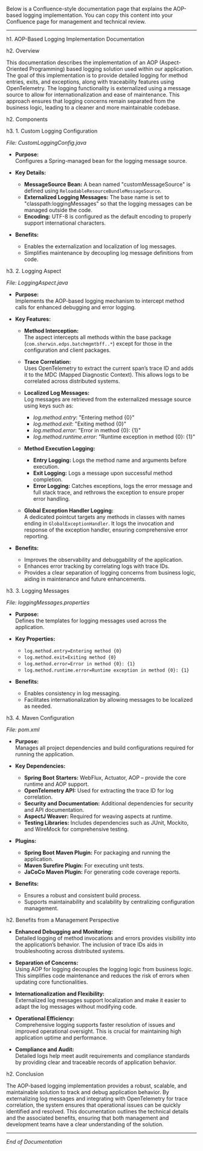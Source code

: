 Below is a Confluence-style documentation page that explains the AOP-based logging implementation. You can copy this content into your Confluence page for management and technical review.

---

h1. AOP-Based Logging Implementation Documentation

h2. Overview

This documentation describes the implementation of an AOP (Aspect-Oriented Programming) based logging solution used within our application. The goal of this implementation is to provide detailed logging for method entries, exits, and exceptions, along with traceability features using OpenTelemetry. The logging functionality is externalized using a message source to allow for internationalization and ease of maintenance. This approach ensures that logging concerns remain separated from the business logic, leading to a cleaner and more maintainable codebase.

h2. Components

h3. 1. Custom Logging Configuration

*File: CustomLoggingConfig.java*

* **Purpose:**  
  Configures a Spring-managed bean for the logging message source.  
* **Key Details:**  
  - **MessageSource Bean:** A bean named "customMessageSource" is defined using `ReloadableResourceBundleMessageSource`.
  - **Externalized Logging Messages:** The base name is set to "classpath:loggingMessages" so that the logging messages can be managed outside the code.
  - **Encoding:** UTF-8 is configured as the default encoding to properly support international characters.
  
* **Benefits:**  
  - Enables the externalization and localization of log messages.  
  - Simplifies maintenance by decoupling log message definitions from code.

h3. 2. Logging Aspect

*File: LoggingAspect.java*

* **Purpose:**  
  Implements the AOP-based logging mechanism to intercept method calls for enhanced debugging and error logging.
  
* **Key Features:**

  - **Method Interception:**  
    The aspect intercepts all methods within the base package (`com.sherwin.edps.batchmgmtbff..*`) except for those in the configuration and client packages.
    
  - **Trace Correlation:**  
    Uses OpenTelemetry to extract the current span’s trace ID and adds it to the MDC (Mapped Diagnostic Context). This allows logs to be correlated across distributed systems.
    
  - **Localized Log Messages:**  
    Log messages are retrieved from the externalized message source using keys such as:
    - *log.method.entry*: "Entering method {0}"
    - *log.method.exit*: "Exiting method {0}"
    - *log.method.error*: "Error in method {0}: {1}"
    - *log.method.runtime.error*: "Runtime exception in method {0}: {1}"
    
  - **Method Execution Logging:**  
    - **Entry Logging:** Logs the method name and arguments before execution.
    - **Exit Logging:** Logs a message upon successful method completion.
    - **Error Logging:** Catches exceptions, logs the error message and full stack trace, and rethrows the exception to ensure proper error handling.
    
  - **Global Exception Handler Logging:**  
    A dedicated pointcut targets any methods in classes with names ending in `GlobalExceptionHandler`. It logs the invocation and response of the exception handler, ensuring comprehensive error reporting.
    
* **Benefits:**  
  - Improves the observability and debuggability of the application.
  - Enhances error tracking by correlating logs with trace IDs.
  - Provides a clear separation of logging concerns from business logic, aiding in maintenance and future enhancements.

h3. 3. Logging Messages

*File: loggingMessages.properties*

* **Purpose:**  
  Defines the templates for logging messages used across the application.
  
* **Key Properties:**
  - `log.method.entry=Entering method {0}`
  - `log.method.exit=Exiting method {0}`
  - `log.method.error=Error in method {0}: {1}`
  - `log.method.runtime.error=Runtime exception in method {0}: {1}`
  
* **Benefits:**  
  - Enables consistency in log messaging.
  - Facilitates internationalization by allowing messages to be localized as needed.

h3. 4. Maven Configuration

*File: pom.xml*

* **Purpose:**  
  Manages all project dependencies and build configurations required for running the application.
  
* **Key Dependencies:**
  - **Spring Boot Starters:** WebFlux, Actuator, AOP – provide the core runtime and AOP support.
  - **OpenTelemetry API:** Used for extracting the trace ID for log correlation.
  - **Security and Documentation:** Additional dependencies for security and API documentation.
  - **AspectJ Weaver:** Required for weaving aspects at runtime.
  - **Testing Libraries:** Includes dependencies such as JUnit, Mockito, and WireMock for comprehensive testing.
  
* **Plugins:**  
  - **Spring Boot Maven Plugin:** For packaging and running the application.
  - **Maven Surefire Plugin:** For executing unit tests.
  - **JaCoCo Maven Plugin:** For generating code coverage reports.

* **Benefits:**  
  - Ensures a robust and consistent build process.
  - Supports maintainability and scalability by centralizing configuration management.

h2. Benefits from a Management Perspective

* **Enhanced Debugging and Monitoring:**  
  Detailed logging of method invocations and errors provides visibility into the application’s behavior. The inclusion of trace IDs aids in troubleshooting across distributed systems.
  
* **Separation of Concerns:**  
  Using AOP for logging decouples the logging logic from business logic. This simplifies code maintenance and reduces the risk of errors when updating core functionalities.
  
* **Internationalization and Flexibility:**  
  Externalized log messages support localization and make it easier to adapt the log messages without modifying code.
  
* **Operational Efficiency:**  
  Comprehensive logging supports faster resolution of issues and improved operational oversight. This is crucial for maintaining high application uptime and performance.
  
* **Compliance and Audit:**  
  Detailed logs help meet audit requirements and compliance standards by providing clear and traceable records of application behavior.

h2. Conclusion

The AOP-based logging implementation provides a robust, scalable, and maintainable solution to track and debug application behavior. By externalizing log messages and integrating with OpenTelemetry for trace correlation, the system ensures that operational issues can be quickly identified and resolved. This documentation outlines the technical details and the associated benefits, ensuring that both management and development teams have a clear understanding of the solution.

---

*End of Documentation*